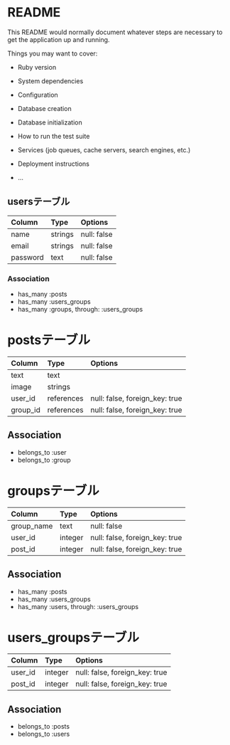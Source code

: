 # README

This README would normally document whatever steps are necessary to get the
application up and running.

Things you may want to cover:

* Ruby version

* System dependencies

* Configuration

* Database creation

* Database initialization

* How to run the test suite

* Services (job queues, cache servers, search engines, etc.)

* Deployment instructions

* ... 

## usersテーブル
| Column    | Type      | Options     |
|:----------|:----------|:------------|
| name      | strings   | null: false |
| email     | strings   | null: false |
| password  | text      | null: false |
### Association
- has_many :posts
- has_many :users_groups
- has_many :groups, through: :users_groups

# postsテーブル
| Column    | Type      | Options     |
|:----------|:----------|:------------|
| text      | text      |             |
| image     | strings   |             |
| user_id   | references| null: false, foreign_key: true |
| group_id  | references| null: false, foreign_key: true |
## Association
- belongs_to :user
- belongs_to :group

# groupsテーブル
| Column    | Type      | Options     |
|:----------|:----------|:------------|
| group_name| text      | null: false |
| user_id   | integer   | null: false, foreign_key: true |
| post_id   | integer   | null: false, foreign_key: true |
## Association
- has_many :posts
- has_many :users_groups
- has_many :users, through: :users_groups

# users_groupsテーブル
| Column    | Type      | Options     |
|:----------|:----------|:------------|
| user_id   | integer   | null: false, foreign_key: true |
| post_id   | integer   | null: false, foreign_key: true |
## Association
- belongs_to :posts
- belongs_to :users
